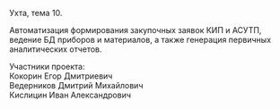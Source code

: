 Ухта, тема 10.

Автоматизация формирования закупочных заявок КИП и АСУТП, 
ведение БД приборов и материалов, а также 
генерация первичных аналитических отчетов.

Участники проекта:<br>
Кокорин Егор Дмитриевич<br>
Ведерников Дмитрий Михайлович<br>
Кислицин Иван Александрович
